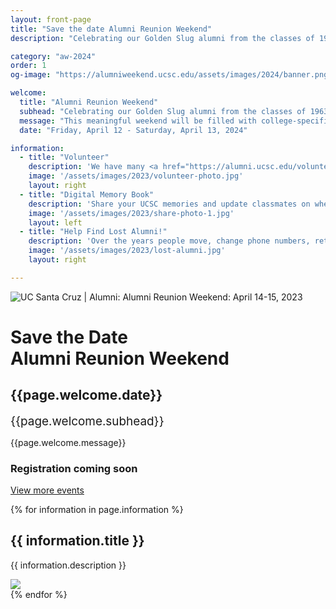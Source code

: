 ```yaml
---
layout: front-page
title: "Save the date Alumni Reunion Weekend"
description: "Celebrating our Golden Slug alumni from the classes of 1965-1973:"

category: "aw-2024"
order: 1
og-image: "https://alumniweekend.ucsc.edu/assets/images/2024/banner.png"

welcome:
  title: "Alumni Reunion Weekend"
  subhead: "Celebrating our Golden Slug alumni from the classes of 1963 - 1974."
  message: "This meaningful weekend will be filled with college-specific events and <br/>special moments to honor alumni celebrating their 50th or greater reunion milestones. <br/>We are excited to welcome these pioneers back to UC Santa Cruz for this special weekend."
  date: "Friday, April 12 - Saturday, April 13, 2024"

information:
  - title: "Volunteer"
    description: 'We have many <a href="https://alumni.ucsc.edu/volunteer/arw-volunteers.html">volunteer opportunities</a> for you to get involved now and during the weekend. <a href="https://docs.google.com/forms/d/e/1FAIpQLSe91dHZ5027XdMNNU__YX4gXrwRCdAH3tKNmfLz6kkxdz5bog/viewform">Sign-up to volunteer</a>.'
    image: '/assets/images/2023/volunteer-photo.jpg'
    layout: right
  - title: "Digital Memory Book"
    description: 'Share your UCSC memories and update classmates on where you are now. If you haven’t received an email invite to access the digital memory book, contact <a href="mailto:jmajane@ucsc.edu?subject=Digital%20Memory%20Book">Jesse Majane</a>.'
    image: '/assets/images/2023/share-photo-1.jpg' 
    layout: left
  - title: "Help Find Lost Alumni!"
    description: 'Over the years people move, change phone numbers, retire, create new email addresses and launch new social media profiles. We are asking for your help to find classmates we’ve lost touch with. If you have updated contact information for <a href="https://drive.google.com/file/d/1ttKcxMWAiA2OOTZFHrn7Nmje5lQSWNYP/view">anyone on this list</a>, please reach out to <a href="mailto:alumni@ucsc.edu?subject=Help%20find%20lost%20alumni">alumni@ucsc.edu</a> so we can send them an invite to the weekend.'
    image: '/assets/images/2023/lost-alumni.jpg'
    layout: right

---
```


<img src="https://alumniweekend.ucsc.edu/assets/images/2024/banner.png" class="img-full" alt="UC Santa Cruz | Alumni: Alumni Reunion Weekend: April 14-15, 2023">
<section class="content-centered" style="padding: 0">
  <div class="grid-container large">
    <h1 style="font-size: 2em;"><strong>Save the Date<br />Alumni Reunion Weekend</strong></h1>
    <h2 style="font-size: 1.5em; display: block;"><strong>{{page.welcome.date}}</strong></h2>
    <span style="font-size: 1.35em; display: block;">{{page.welcome.subhead}}</span>
    <p class="lead" style="margin-top: 1em;"> {{page.welcome.message}}</p>
    <h3>Registration coming soon</h3>
  </div>
</section>



<style>
  .page-utilities {
    display: none;
  }
</style>


<!-- End three current events: Tag Home to display -->
<div class="more no-border">
  <a href="/alumniweekend/2023/events" class="button primary">
    View more events
  </a>
</div>


{% for information in page.information %}
<section class="content-w-media {{ information.layout }}" style="margin: 0">
  <div class="grid-container large">
    <div class="inner">
      <div class="content">
        <h2 class="underline">{{ information.title }}</h2>
        <p>{{ information.description }}</p>
      </div>
      <div class="media">
          <img src="{{ information.image }}">
      </div>
    </div>
  </div>
</section>
{% endfor %}